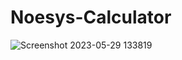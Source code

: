 # Noesys-Calculator
![Screenshot 2023-05-29 133819](https://github.com/MalikRehan-M/Noesys-Calculator/assets/113381261/cfa05fa1-bad1-4542-89d7-f2a12be87ae6)
